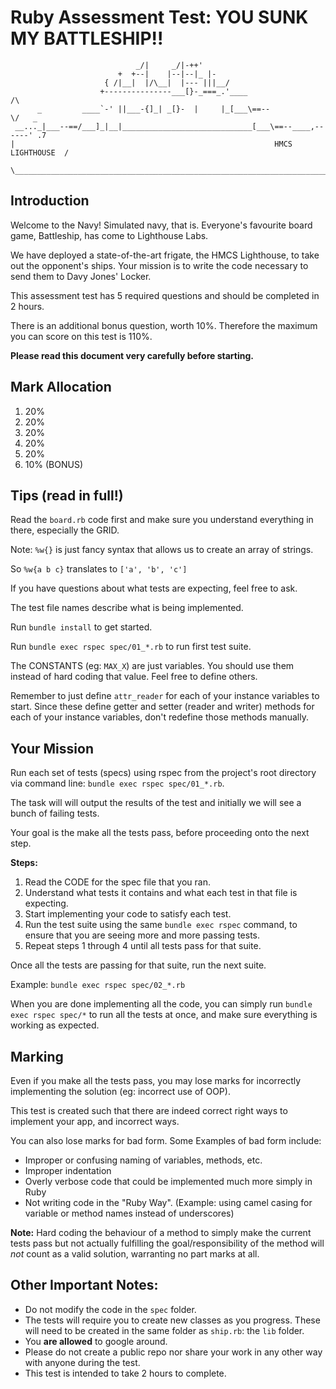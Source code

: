 Ruby Assessment Test: YOU SUNK MY BATTLESHIP!!
==============================================

                                _/|     _/|-++'
                            +  +--|    |--|--|_ |-
                         { /|__|  |/\__|  |--- |||__/
                        +---------------___[}-_===_.'____                 /\
          _         ____`-' ||___-{]_| _[}-  |     |_[___\==--            \/   _
     __..._|___--==/___]_|__|_____________________________[___\==--____,------' .7
    |                                                          HMCS LIGHTHOUSE  /
     \_________________________________________________________________________|

## Introduction

Welcome to the Navy! Simulated navy, that is. Everyone's favourite board game, Battleship, has come to Lighthouse Labs.

We have deployed a state-of-the-art frigate, the HMCS Lighthouse, to take out the opponent's ships. Your mission is to write the code necessary to send them to Davy Jones' Locker.

This assessment test has 5 required questions and should be completed in 2 hours. 

There is an additional bonus question, worth 10%. Therefore the maximum you can score on this test is 110%.

**Please read this document very carefully before starting.**

## Mark Allocation

01. 20%
02. 20%
03. 20%
04. 20%
05. 20%
06. 10% (BONUS)

## Tips (read in full!)

Read the `board.rb` code first and make sure you understand everything in there, especially the GRID.

Note: `%w{}` is just fancy syntax that allows us to create an array of strings.

So `%w{a b c}` translates to `['a', 'b', 'c']`

If you have questions about what tests are expecting, feel free to ask.

The test file names describe what is being implemented.

Run `bundle install` to get started.

Run `bundle exec rspec spec/01_*.rb` to run first test suite. 

The CONSTANTS (eg: `MAX_X`) are just variables. You should use them instead of hard coding that value. Feel free to define others.

Remember to just define `attr_reader` for each of your instance variables to start. Since these define getter and setter (reader and writer) methods for each of your instance variables, don't redefine those methods manually.

## Your Mission

Run each set of tests (specs) using rspec from the project's root directory via command line: `bundle exec rspec spec/01_*.rb`.

The task will will output the results of the test and initially we will see a bunch of failing tests.

Your goal is the make all the tests pass, before proceeding onto the next step.

**Steps:**

1. Read the CODE for the spec file that you ran.
2. Understand what tests it contains and what each test in that file is expecting.
3. Start implementing your code to satisfy each test.
4. Run the test suite using the same `bundle exec rspec` command, to ensure that you are seeing more and more passing tests.
5. Repeat steps 1 through 4 until all tests pass for that suite.

Once all the tests are passing for that suite, run the next suite.

Example: `bundle exec rspec spec/02_*.rb`

When you are done implementing all the code, you can simply run `bundle exec rspec spec/*` to run all the tests at once, and make sure everything is working as expected.

## Marking

Even if you make all the tests pass, you may lose marks for incorrectly implementing the solution (eg: incorrect use of OOP).

This test is created such that there are indeed correct right ways to implement your app, and incorrect ways.

You can also lose marks for bad form. Some Examples of bad form include:

* Improper or confusing naming of variables, methods, etc.
* Improper indentation
* Overly verbose code that could be implemented much more simply in Ruby
* Not writing code in the "Ruby Way". (Example: using camel casing for variable or method names instead of underscores)

**Note:** Hard coding the behaviour of a method to simply make the current tests pass but not actually fulfilling the goal/responsibility of the method will *not* count as a valid solution, warranting no part marks at all.

## Other Important Notes:

* Do not modify the code in the `spec` folder.
* The tests will require you to create new classes as you progress. These will need to be created in the same folder as `ship.rb`: the `lib` folder.
* You **are allowed** to google around.
* Please do not create a public repo nor share your work in any other way with anyone during the test.
* This test is intended to take 2 hours to complete.
